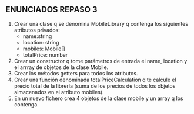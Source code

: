 ## ENUNCIADOS REPASO 3
1. Crear una clase q se denomina MobileLibrary q contenga los siguientes atributos privados:
    - name:string
    - location: string
    - mobiles: Mobile[]
    - totalPrice: number
2. Crear un constructor q tome parámetros de entrada el name, location y el arrray de objetos de la clase Mobile.
3. Crear los métodos getters para todos los atributos.
4. Crear una función denominada totalPriceCalculation q te calcule el precio total de la librería (suma de los precios de todos los objetos almacenados en el atributo mobiles).
5. En un nuevo fichero crea 4 objetos de la clase mobile y un array q los contenga.
